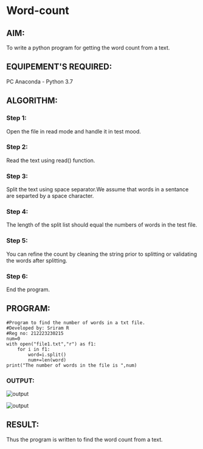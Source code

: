 # Word-count
## AIM:
To write a python program for getting the word count from a text.
## EQUIPEMENT'S REQUIRED: 
PC
Anaconda - Python 3.7
## ALGORITHM: 
### Step 1:
Open the file in read mode and handle it in test mood.
### Step 2:
Read the text using read() function.
### Step 3:
Split the text using space separator.We assume that words in a sentance are separted by a space
character.
### Step 4:
The length of the split list should equal the numbers of words in the test file.
### Step 5:
You can refine the count by cleaning the string prior to splitting or validating the words after
splitting.
### Step 6:
End the program.

## PROGRAM:
```
#Program to find the number of words in a txt file.
#Developed by: Sriram R
#Reg no: 212223230215
num=0
with open("file1.txt","r") as f1:
    for i in f1:
        word=i.split()
        num+=len(word)
print("The number of words in the file is ",num)
```
### OUTPUT:
![output](https://github.com/Rsriram13/Word-count/assets/145742823/1fb6bffc-873f-4a03-8a7c-d19c15a4d91b)

![output](https://github.com/Rsriram13/Word-count/assets/145742823/ae19eb57-ee4d-4424-b692-dcb0db604592)


## RESULT:
Thus the program is written to find the word count from a text.
